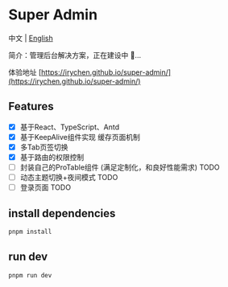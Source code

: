 # Super Admin

中文 | [English](./README.md)

简介：管理后台解决方案，正在建设中 🔨...

体验地址 [https://irychen.github.io/super-admin/](https://irychen.github.io/super-admin/)

## Features

-   [x] 基于React、TypeScript、Antd
-   [x] 基于KeepAlive组件实现 缓存页面机制
-   [x] 多Tab页签切换
-   [x] 基于路由的权限控制
-   [ ] 封装自己的ProTable组件 (满足定制化，和良好性能需求) TODO
-   [ ] 动态主题切换+夜间模式 TODO
-   [ ] 登录页面 TODO

## install dependencies

```bash
pnpm install

```

## run dev

```bash
pnpm run dev

```
